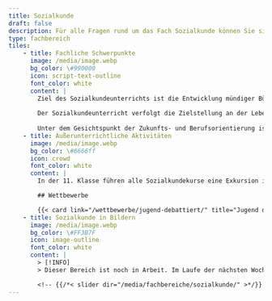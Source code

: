 ```yaml
---
title: Sozialkunde
draft: false
description: Für alle Fragen rund um das Fach Sozialkunde können Sie sich an sozialkunde@cantor-gymnasium.de wenden.
type: fachbereich
tiles:
    - title: Fachliche Schwerpunkte
      image: /media/image.webp
      bg_color: \#990000
      icon: script-text-outline
      font_color: white
      content: |
        Ziel des Sozialkundeunterrichts ist die Entwicklung mündiger Bürgerinnen und Bürger, die politisch handlungsfähig sind. Dabei sollen die Lernenden ihre Bedeutung und Mitwirkungsmöglichkeiten in der Demokratie in vielfältigen Situationen erfahren und beurteilen. Schwerpunktmäßig erhalten die Schülerinnen und Schüler dabei Einblicke in die Bereiche der Politik, Wirtschaft und des Rechts, wobei der Aktualitätsbezug ein besonderes Anliegen des Faches darstellt.  
          
        Der Sozialkundeunterricht verfolgt die Zielstellung an der Lebenswelt der Lernenden anzuknüpfen. Auf der Grundlage systematischen und strukturierten Wissens werden die Schülerinnen und Schüler befähigt, Sachverhalte des gegenwärtigen politischen und gesellschaftlichen Alltags zu untersuchen sowie zu beurteilen. Das trägt dazu bei, dass sie Handlungsperspektiven erkennen, eigene Interessen wahrnehmen und Verantwortung übernehmen können. In diesem Sinne fördert der Unterricht die Bewältigung gegenwärtiger wie künftiger Anforderungen in einer immer globaler organisierten Gesellschaft. Der Sozialkundeunterricht richtet seine Aufmerksamkeit auf das Politische im Zusammenleben der Menschen. Politik wird dabei als ein kollektiver und konfliktbehafteter Prozess zur Herstellung verbindlicher Entscheidungen des gesamtgesellschaftlichen Lebens in Form zyklischer Problembewältigung verstanden. Demokratische Politik ist werteorientiert in unserer Gesellschaft, daher sind Faktoren der Wertebildung und des Wertewandels zentraler Gegenstand politischer Bildung.  
          
        Unter dem Gesichtspunkt der Zukunfts- und Berufsorientierung ist das Betriebspraktikum in der Klassenstufe 9 in den Sozialkundeunterricht integriert. Dabei werden die Lernenden, anknüpfend an ihren individuellen Interessen, auf die Anforderungen der Arbeitswelt vorbereitet. 
    - title: Außerunterrichtliche Aktivitäten
      image: /media/image.webp
      bg_color: \#6666ff
      icon: crowd
      font_color: white
      content: |
        In der 11. Klasse führen alle Sozialkundekurse eine Exkursion in den Deutschen Bundestag mit Besuch einer Plenardebatte durch.

        ## Wettbewerbe

        {{< card link="/wettbewerbe/jugend-debattiert/" title="Jugend debattiert" >}}
    - title: Sozialkunde in Bildern
      image: /media/image.webp
      bg_color: \#FF3B7F
      icon: image-outline
      font_color: white
      content: |
        > [!INFO]
        > Dieser Bereich ist noch in Arbeit. Im Laufe der nächsten Wochen werden hier Bilder zum Fach ergänzt.

        <!-- {{/*< slider dir="/media/fachbereiche/sozialkunde/" >*/}} -->
---
```

